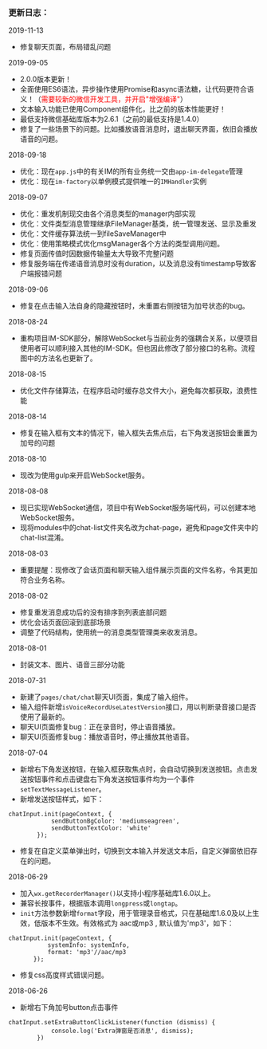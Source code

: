 
### 更新日志：

2019-11-13
- 修复聊天页面，布局错乱问题

2019-09-05
- 2.0.0版本更新！
- 全面使用ES6语法，异步操作使用Promise和async语法糖，让代码更符合语义！（<font color="red">需要较新的微信开发工具，并开启"增强编译"</font>）
- 文本输入功能已使用Component组件化，比之前的版本性能更好！
- 最低支持微信基础库版本为2.6.1（之前的最低支持是1.4.0）
- 修复了一些场景下的问题。比如播放语音消息时，退出聊天界面，依旧会播放语音的问题。

2018-09-18

- 优化：现在`app.js`中的有关IM的所有业务统一交由`app-im-delegate`管理
- 优化：现在`im-factory`以单例模式提供唯一的`IMHandler`实例

2018-09-07

- 优化：重发机制现交由各个消息类型的manager内部实现
- 优化：文件类型消息管理继承FileManager基类，统一管理发送、显示及重发
- 优化：文件缓存算法统一到fileSaveManager中
- 优化：使用策略模式优化msgManager各个方法的类型调用问题。
- 修复页面传值时因数据传输量太大导致不完整问题
- 修复服务端在传递语音消息时没有duration，以及消息没有timestamp导致客户端报错问题

2018-09-06

- 修复在点击输入法自身的隐藏按钮时，未重置右侧按钮为加号状态的bug。

2018-08-24

- 重构项目IM-SDK部分，解除WebSocket与当前业务的强耦合关系，以便项目使用者可以顺利接入其他的IM-SDK。但也因此修改了部分接口的名称。流程图中的方法名也更新了。

2018-08-15

- 优化文件存储算法，在程序启动时缓存总文件大小，避免每次都获取，浪费性能

2018-08-14

- 修复在输入框有文本的情况下，输入框失去焦点后，右下角发送按钮会重置为加号的问题

2018-08-10

- 现改为使用gulp来开启WebSocket服务。

2018-08-08

- 现已实现WebSocket通信，项目中有WebSocket服务端代码，可以创建本地WebSocket服务。
- 现将modules中的chat-list文件夹名改为chat-page，避免和page文件夹中的chat-list混淆。

2018-08-03
- 重要提醒：现修改了会话页面和聊天输入组件展示页面的文件名称，令其更加符合业务名称。

2018-08-02
- 修复重发消息成功后的没有排序到列表底部问题
- 优化会话页面回滚到底部场景
- 调整了代码结构，使用统一的消息类型管理类来收发消息。

2018-08-01
- 封装文本、图片、语音三部分功能

2018-07-31
 - 新建了`pages/chat/chat`聊天UI页面，集成了输入组件。
 - 输入组件新增`isVoiceRecordUseLatestVersion`接口，用以判断录音接口是否使用了最新的。
 - 聊天UI页面修复bug：正在录音时，停止语音播放。
 - 聊天UI页面修复bug：播放语音时，停止播放其他语音。

2018-07-04
 - 新增右下角发送按钮，在输入框获取焦点时，会自动切换到发送按钮。点击发送按钮事件和点击键盘右下角发送按钮事件均为一个事件`setTextMessageListener`。
 - 新增发送按钮样式，如下：
 ```
 chatInput.init(pageContext, {
             sendButtonBgColor: 'mediumseagreen',
             sendButtonTextColor: 'white'
         });
 ```
 - 修复在自定义菜单弹出时，切换到文本输入并发送文本后，自定义弹窗依旧存在的问题。

2018-06-29
 - 加入`wx.getRecorderManager()`以支持小程序基础库1.6.0以上。
 - 兼容长按事件，根据版本调用`longpress`或`longtap`。
 - `init`方法参数新增`format`字段，用于管理录音格式，只在基础库1.6.0及以上生效，低版本不生效。有效格式为 aac或mp3 , 默认值为'mp3'，如下：
 ```
 chatInput.init(pageContext, {
            systemInfo: systemInfo,
            format: 'mp3'//aac/mp3
        });
 ```
 - 修复css高度样式错误问题。

2018-06-26
 - 新增右下角加号button点击事件
```
chatInput.setExtraButtonClickListener(function (dismiss) {
            console.log('Extra弹窗是否消息', dismiss);
        })
```
